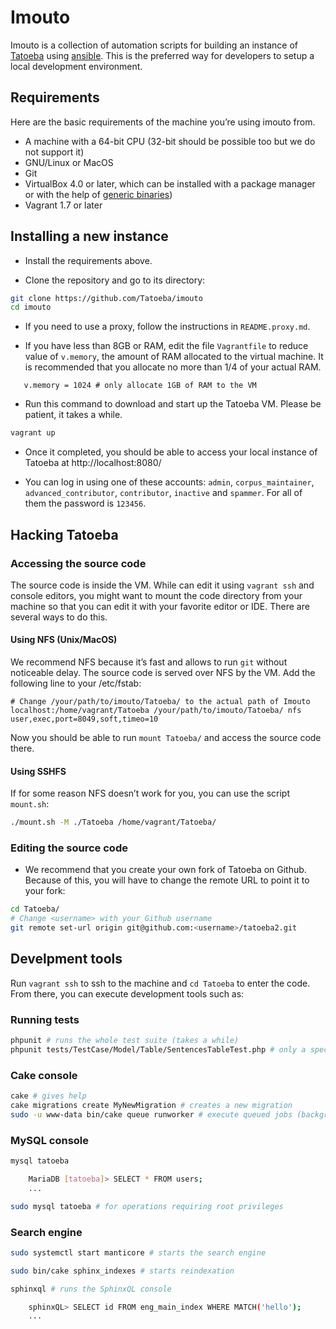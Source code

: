 # Imouto

Imouto is a collection of automation scripts for building an instance of [Tatoeba](https://tatoeba.org/) using [ansible](http://www.ansible.com/home). This is the preferred way for developers to setup a local development environment.

## Requirements

Here are the basic requirements of the machine you’re using imouto from.

* A machine with a 64-bit CPU (32-bit should be possible too but we do not support it)
* GNU/Linux or MacOS
* Git
* VirtualBox 4.0 or later, which can be installed with a package manager or with the help of [generic binaries](https://www.virtualbox.org/wiki/Downloads))
* Vagrant 1.7 or later

## Installing a new instance

- Install the requirements above.

- Clone the repository and go to its directory:

```bash
git clone https://github.com/Tatoeba/imouto
cd imouto
```

- If you need to use a proxy, follow the instructions in `README.proxy.md`.

- If you have less than 8GB or RAM, edit the file `Vagrantfile` to reduce value of `v.memory`, the amount of RAM allocated to the virtual machine. It is recommended that you allocate no more than 1/4 of your actual RAM.

```
   v.memory = 1024 # only allocate 1GB of RAM to the VM
```

- Run this command to download and start up the Tatoeba VM. Please be patient, it takes a while.

```bash
vagrant up
```

- Once it completed, you should be able to access your local instance of Tatoeba at http://localhost:8080/

- You can log in using one of these accounts: `admin`, `corpus_maintainer`, `advanced_contributor`, `contributor`, `inactive` and `spammer`. For all of them the password is `123456`.

## Hacking Tatoeba

### Accessing the source code

The source code is inside the VM. While can edit it using `vagrant ssh` and console editors, you might want to mount the code directory from your machine so that you can edit it with your favorite editor or IDE. There are several ways to do this.

#### Using NFS (Unix/MacOS)

We recommend NFS because it’s fast and allows to run `git` without noticeable delay. The source code is served over NFS by the VM. Add the following line to your /etc/fstab:

```
# Change /your/path/to/imouto/Tatoeba/ to the actual path of Imouto
localhost:/home/vagrant/Tatoeba /your/path/to/imouto/Tatoeba/ nfs user,exec,port=8049,soft,timeo=10
```

Now you should be able to run `mount Tatoeba/` and access the source code there.

#### Using SSHFS

If for some reason NFS doesn’t work for you, you can use the script `mount.sh`:

```bash
./mount.sh -M ./Tatoeba /home/vagrant/Tatoeba/
```

### Editing the source code

- We recommend that you create your own fork of Tatoeba on Github. Because of this, you will have to change the remote URL to point it to your fork:

```bash
cd Tatoeba/
# Change <username> with your Github username
git remote set-url origin git@github.com:<username>/tatoeba2.git
```

## Develpment tools

Run `vagrant ssh` to ssh to the machine and `cd Tatoeba` to enter the code. From there, you can execute development tools such as:

### Running tests

```bash
phpunit # runs the whole test suite (takes a while)
phpunit tests/TestCase/Model/Table/SentencesTableTest.php # only a specific file
```

### Cake console

```bash
cake # gives help
cake migrations create MyNewMigration # creates a new migration
sudo -u www-data bin/cake queue runworker # execute queued jobs (background jobs)
```

### MySQL console

```bash
mysql tatoeba

    MariaDB [tatoeba]> SELECT * FROM users;
    ...

sudo mysql tatoeba # for operations requiring root privileges
```

### Search engine

```bash
sudo systemctl start manticore # starts the search engine

sudo bin/cake sphinx_indexes # starts reindexation

sphinxql # runs the SphinxQL console

    sphinxQL> SELECT id FROM eng_main_index WHERE MATCH('hello');
    ...
```
